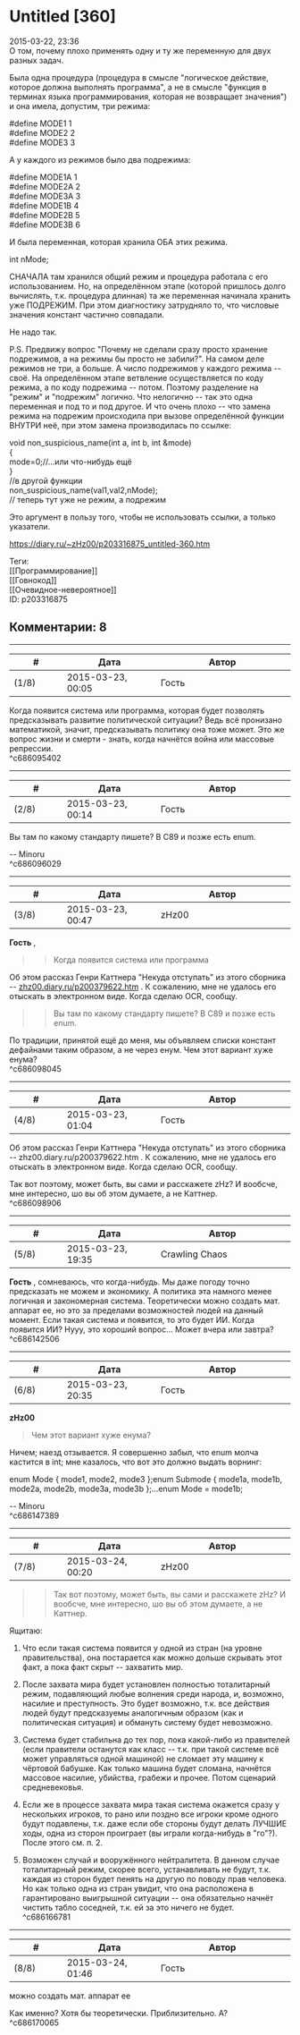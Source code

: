 Untitled [360]
==============

  
2015-03-22, 23:36  
 О том, почему плохо применять одну и ту же переменную для двух разных задач.   
   
 Была одна процедура (процедура в смысле "логическое действие, которое должна выполнять программа", а не в смысле "функция в терминах языка программирования, которая не возвращает значения") и она имела, допустим, три режима:   
   
 #define MODE1 1   
 #define MODE2 2   
 #define MODE3 3   
   
 А у каждого из режимов было два подрежима:   
   
 #define MODE1A 1   
 #define MODE2A 2   
 #define MODE3A 3   
 #define MODE1B 4   
 #define MODE2B 5   
 #define MODE3B 6   
   
 И была переменная, которая хранила ОБА этих режима.   
   
 int nMode;   
   
 СНАЧАЛА там хранился общий режим и процедура работала с его использованием. Но, на определённом этапе (которой пришлось долго вычислять, т.к. процедура длинная) та же переменная начинала хранить уже ПОДРЕЖИМ. При этом диагностику затрудняло то, что числовые значения констант частично совпадали.   
   
 Не надо так.   
   
 P.S. Предвижу вопрос "Почему не сделали сразу просто хранение подрежимов, а на режимы бы просто не забили?". На самом деле режимов не три, а больше. А число подрежимов у каждого режима -- своё. На определённом этапе ветвление осуществляется по коду режима, а по коду подрежима -- потом. Поэтому разделение на "режим" и "подрежим" логично. Что нелогично -- так это одна переменная и под то и под другое. И что очень плохо -- что замена режима на подрежим происходила при вызове определённой функции ВНУТРИ неё, при этом замена производилась по ссылке:   
   
 void non\_suspicious\_name(int a, int b, int &mode)   
 {   
 mode=0;//...или что-нибудь ещё   
 }   
 //в другой функции   
 non\_suspicious\_name(val1,val2,nMode);   
 // теперь тут уже не режим, а подрежим   
   
 Это аргумент в пользу того, чтобы не использовать ссылки, а только указатели.   
  
<https://diary.ru/~zHz00/p203316875_untitled-360.htm>  
  
Теги:  
[[Программирование]]  
[[Говнокод]]  
[[Очевидное-невероятное]]  
ID: p203316875  


Комментарии: 8
--------------

  


---



|         #         |              Дата              |                     Автор                     |           ID           |
| --- | --- | --- | --- |
| (1/8) | 2015-03-23, 00:05 | Гость | c686095402 |

  
 Когда появится система или программа, которая будет позволять предсказывать развитие политической ситуации? Ведь всё пронизано математикой, значит, предсказывать политику она тоже может. Это же вопрос жизни и смерти - знать, когда начнётся война или массовые репрессии.   
 ^c686095402

---



|         #         |              Дата              |                     Автор                     |           ID           |
| --- | --- | --- | --- |
| (2/8) | 2015-03-23, 00:14 | Гость | c686096029 |

  
 Вы там по какому стандарту пишете? В C89 и позже есть enum.   
   
 -- Minoru   
 ^c686096029

---



|         #         |              Дата              |                     Автор                     |           ID           |
| --- | --- | --- | --- |
| (3/8) | 2015-03-23, 00:47 | zHz00 | c686098045 |

  
  **Гость**  ,   
 >>Когда появится система или программа   
   
 Об этом рассказ Генри Каттнера "Некуда отступать" из этого сборника --  [zhz00.diary.ru/p200379622.htm](Генри%20Каттнер%20%20Дом,%20который%20построил%20Джек%20(сборник))  . К сожалению, мне не удалось его отыскать в электронном виде. Когда сделаю OCR, сообщу.   
   
 >>Вы там по какому стандарту пишете? В C89 и позже есть enum.   
   
 По традиции, принятой ещё до меня, мы объявляем списки констант дефайнами таким образом, а не через енум. Чем этот вариант хуже енума?   
 ^c686098045

---



|         #         |              Дата              |                     Автор                     |           ID           |
| --- | --- | --- | --- |
| (4/8) | 2015-03-23, 01:04 | Гость | c686098906 |

  
  Об этом рассказ Генри Каттнера "Некуда отступать" из этого сборника -- zhz00.diary.ru/p200379622.htm . К сожалению, мне не удалось его отыскать в электронном виде. Когда сделаю OCR, сообщу.    
   
 Так вот поэтому, может быть, вы сами и расскажете zHz? И вообсче, мне интересно, шо вы об этом думаете, а не Каттнер.   
 ^c686098906

---



|         #         |              Дата              |                     Автор                     |           ID           |
| --- | --- | --- | --- |
| (5/8) | 2015-03-23, 19:35 | Crawling Chaos | c686142506 |

  
  **Гость**  , сомневаюсь, что когда-нибудь. Мы даже погоду точно предсказать не можем и экономику. А политика эта намного менее логичная и закономерная система. Теоретически можно создать мат. аппарат ее, но это за пределами возможностей людей на данный момент. Если такая система и появится, то это будет ИИ. Когда появится ИИ? Нууу, это хороший вопрос... Может вчера или завтра?   
 ^c686142506

---



|         #         |              Дата              |                     Автор                     |           ID           |
| --- | --- | --- | --- |
| (6/8) | 2015-03-23, 20:35 | Гость | c686147389 |

  
  **zHz00**    
 > Чем этот вариант хуже енума?   
   
 Ничем; наезд отзывается. Я совершенно забыл, что enum молча кастится в int; мне казалось, что вот это должно выдать ворнинг:   
   
 enum Mode { mode1, mode2, mode3 };enum Submode { mode1a, mode1b, mode2a, mode2b, mode3a, mode3b };…enum Mode = mode1b;   
   
 -- Minoru   
 ^c686147389

---



|         #         |              Дата              |                     Автор                     |           ID           |
| --- | --- | --- | --- |
| (7/8) | 2015-03-24, 00:20 | zHz00 | c686166781 |

  
 >>Так вот поэтому, может быть, вы сами и расскажете zHz? И вообсче, мне интересно, шо вы об этом думаете, а не Каттнер.   
   
 Ящитаю:   
   
 1. Что если такая система появится у одной из стран (на уровне правительства), она постарается как можно дольше скрывать этот факт, а пока факт скрыт -- захватить мир.   
 2. После захвата мира будет установлен полностью тоталитарный режим, подавляющий любые волнения среди народа, и, возможно, насилие и преступность. Это будет возможно, т.к. все действия людей будут предсказуемы аналогичным образом (как и политическая ситуация) и обмануть систему будет невозможно.   
 3. Система будет стабильна до тех пор, пока какой-либо из правителей (если правители останутся как класс -- т.к. при такой системе всё может управляться одной машиной) не сломает эту машину к чёртовой бабушке. Как только машина будет сломана, начнётся массовое насилие, убийства, грабежи и прочее. Потом сценарий средневековья.   
   
 4. Если же в процессе захвата мира такая система окажется сразу у нескольких игроков, то рано или поздно все игроки кроме одного будут подавлены, т.к. даже если обе стороны будут делать ЛУЧШИЕ ходы, одна из сторон проиграет (вы играли когда-нибудь в "го"?). После этого см. п. 2.   
 5. Возможен случай и вооружённого нейтралитета. В данном случае тоталитарный режим, скорее всего, устанавливать не будут, т.к. каждая из сторон будет пенять на другую по поводу прав человека. Но как только одна из стран увидит, что она расположена в гарантировано выигрышной ситуации -- она обязательно начнёт чистить табло соседней, т.к. ей за это ничего не будет.   
 ^c686166781

---



|         #         |              Дата              |                     Автор                     |           ID           |
| --- | --- | --- | --- |
| (8/8) | 2015-03-24, 01:46 | Гость | c686170065 |

  
  можно создать мат. аппарат ее    
   
 Как именно? Хотя бы теоретически. Приблизительно. А?   
 ^c686170065